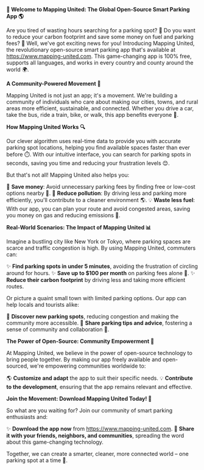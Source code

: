 **🚀 Welcome to Mapping United: The Global Open-Source Smart Parking App 🌎**

Are you tired of wasting hours searching for a parking spot? 🤯 Do you want to reduce your carbon footprint and save some money on fuel and parking fees? 🤑 Well, we've got exciting news for you! Introducing Mapping United, the revolutionary open-source smart parking app that's available at https://www.mapping-united.com. This game-changing app is 100% free, supports all languages, and works in every country and county around the world 🌍.

**A Community-Powered Movement 🌟**

Mapping United is not just an app; it's a movement. We're building a community of individuals who care about making our cities, towns, and rural areas more efficient, sustainable, and connected. Whether you drive a car, take the bus, ride a train, bike, or walk, this app benefits everyone 🌈.

**How Mapping United Works 🔍**

Our clever algorithm uses real-time data to provide you with accurate parking spot locations, helping you find available spaces faster than ever before ⏱️. With our intuitive interface, you can search for parking spots in seconds, saving you time and reducing your frustration levels 😊.

But that's not all! Mapping United also helps you:

🚮 **Save money**: Avoid unnecessary parking fees by finding free or low-cost options nearby 🤑.
🌿 **Reduce pollution**: By driving less and parking more efficiently, you'll contribute to a cleaner environment 🌎.
💡 **Waste less fuel**: With our app, you can plan your route and avoid congested areas, saving you money on gas and reducing emissions 💸.

**Real-World Scenarios: The Impact of Mapping United 📊**

Imagine a bustling city like New York or Tokyo, where parking spaces are scarce and traffic congestion is high. By using Mapping United, commuters can:

✨ **Find parking spots in under 5 minutes**, avoiding the frustration of circling around for hours.
✨ **Save up to $100 per month** on parking fees alone 🤑.
✨ **Reduce their carbon footprint** by driving less and taking more efficient routes.

Or picture a quaint small town with limited parking options. Our app can help locals and tourists alike:

🌈 **Discover new parking spots**, reducing congestion and making the community more accessible.
💬 **Share parking tips and advice**, fostering a sense of community and collaboration 🤝.

**The Power of Open-Source: Community Empowerment 🤖**

At Mapping United, we believe in the power of open-source technology to bring people together. By making our app freely available and open-sourced, we're empowering communities worldwide to:

🌎 **Customize and adapt** the app to suit their specific needs.
💡 **Contribute to the development**, ensuring that the app remains relevant and effective.

**Join the Movement: Download Mapping United Today! 📲**

So what are you waiting for? Join our community of smart parking enthusiasts and:

✨ **Download the app now** from https://www.mapping-united.com.
🤝 **Share it with your friends, neighbors, and communities**, spreading the word about this game-changing technology.

Together, we can create a smarter, cleaner, more connected world – one parking spot at a time 🔑.